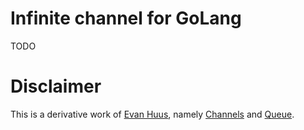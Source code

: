# Infinite channel for GoLang

TODO

# Disclaimer

This is a derivative work of [Evan Huus](https://github.com/eapache/), namely
[Channels](https://github.com/eapache/channels/) and [Queue](https://github.com/eapache/queue).

